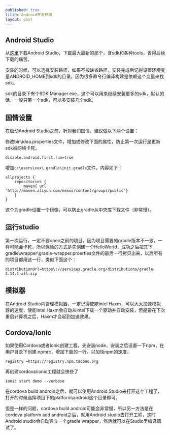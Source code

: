 ```yaml
---
published: true
title: Android开发环境
layout: post
---
```

## Android Studio

从[这里](http://www.androiddevtools.cn/)下载Android Studio，下载最大最新的那个，含sdk和各种tools，省得后续下载的痛苦。

安装的时候，可以选择安装路径，如果不按缺省路径，安装完成后记得设置环境变量ANDROID_HOME到sdk的目录。因为很多命令行编译构建是依赖这个变量来找sdk。

sdk的目录下有个SDK Manager.exe，这个可以用来继续安装更多的sdk，默认的话，一般只带一个sdk，可以多安装几个sdk。

## 国情设置

在启动Android Studio之前，针对我们国情，建议做以下两个设置：

修改bin\idea.properties文件，增加或修改下面的属性，防止第一次运行是更新sdk被网络卡死。

```
disable.android.first.run=true
```

增加`c:\users\xxx\.gradle\init.gradle`文件，内容如下：

```
allprojects {
    repositories {
        maven{ url 'http://maven.aliyun.com/nexus/content/groups/public'}
    }
}
```

这个为gradle设置一个镜像，可以防止gradle从中央库下载文件（非常慢）。

## 运行studio

第一次运行，一定不要open之前的项目，因为项目需要的gradle版本不一致，一样可能会卡死，所以保险的方式是先创建一个HelloWorld，成功之后把其下gradle\wrapper\gradle-wrapper.proerties文件的最后一行拷贝出来，以后所有的项目都用这一行，类似下面这个：

```
distributionUrl=https\://services.gradle.org/distributions/gradle-2.14.1-all.zip
```

## 模拟器

在Android Studio内管理模拟器，一定记得使能Intel Haxm，可以大大加速模拟器的速度，使能Intel Haxm会自动从intel下载一个驱动并自动安装，但是要在下次重启计算机之后，Haxm才会起到加速效果。


## Cordova/Ionic

如果使用Cordova或者Ionic创建工程，先安装node，安装之后设置一下npm，在用户目录下创建.npmrc，增加下面的一行，以加快npm的速度。

```
registry =https://registry.npm.taobao.org
```

再创建cordova/ionic工程就会快些了

```
ionic start demo --verbose
```

在cordova build android之后，就可以使用Android Studio来打开这个工程了，打开的时候选择项目下的platform\android这个目录即可。 

但是一样的问题，cordova build android可能会非常慢，所以另一方法是在cordova platform add android之后，就用Android studio去打开工程，这时Android studio会自动建立一个gradle wrapper，然后就可以在Studio里编译调试了。